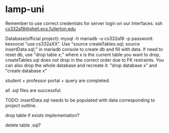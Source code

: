 # lamp-uni

Remember to use correct credentials for server login on our Interfaces.
ssh cs332a18@shell.ecs.fullerton.edu

Database(official project):
mysql -h mariadb -u cs332a18 -p
password: kexoocei
"use cs332aXX". Use "source createTables.sql; source insertData.sql;" in mariadb console to create db and fill with data.
If need to reset db, use "drop table x;" where x is the current table you want to drop, createTables.sql does not drop in the correct order due to FK restraints. You can also drop the whole database and recreate it: "drop database x" and "create database x"

student + professor portal + query are completed.

all .sql files are successful.

TODO:
insertData.sql needs to be populated with data corresponding to project outline.

drop table if exists implementation?

delete table .sql?




